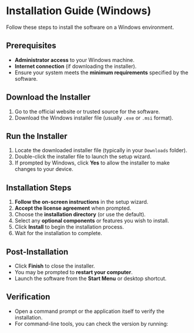# Installation Guide (Windows)

Follow these steps to install the software on a Windows environment.

## Prerequisites

- **Administrator access** to your Windows machine.
- **Internet connection** (if downloading the installer).
- Ensure your system meets the **minimum requirements** specified by the software.

## Download the Installer

1. Go to the official website or trusted source for the software.
2. Download the Windows installer file (usually `.exe` or `.msi` format).

## Run the Installer

1. Locate the downloaded installer file (typically in your `Downloads` folder).
2. Double-click the installer file to launch the setup wizard.
3. If prompted by Windows, click **Yes** to allow the installer to make changes to your device.

## Installation Steps

1. **Follow the on-screen instructions** in the setup wizard.
2. **Accept the license agreement** when prompted.
3. Choose the **installation directory** (or use the default).
4. Select any **optional components** or features you wish to install.
5. Click **Install** to begin the installation process.
6. Wait for the installation to complete.

## Post-Installation

- Click **Finish** to close the installer.
- You may be prompted to **restart your computer**.
- Launch the software from the **Start Menu** or desktop shortcut.

## Verification

- Open a command prompt or the application itself to verify the installation.
- For command-line tools, you can check the version by running:

